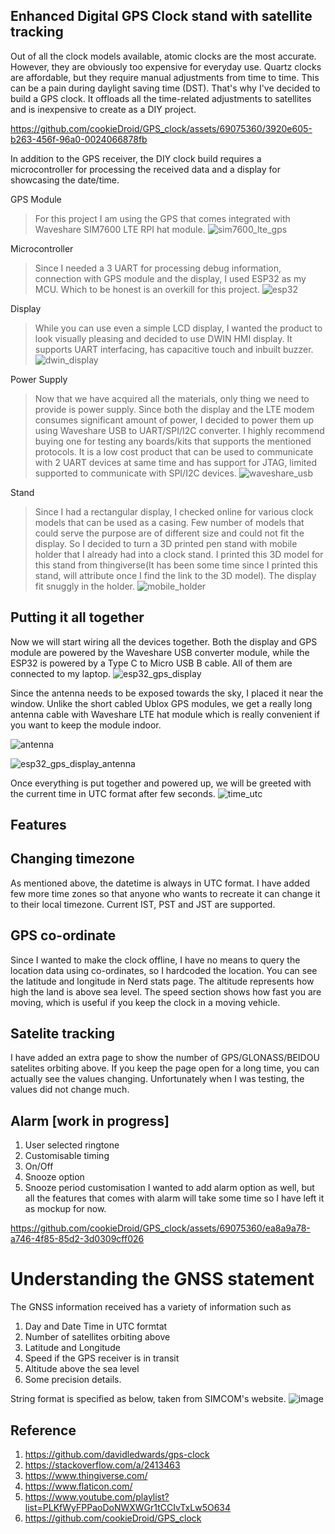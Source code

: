 ## Enhanced Digital GPS Clock stand with satellite tracking
Out of all the clock models available, atomic clocks are the most accurate. However, they are obviously too expensive for everyday use. Quartz clocks are affordable, but they require manual adjustments from time to time. This can be a pain during daylight saving time (DST). That's why I've decided to build a GPS clock. It offloads all the time-related adjustments to satellites and is inexpensive to create as a DIY project. 

https://github.com/cookieDroid/GPS_clock/assets/69075360/3920e605-b263-456f-96a0-0024066878fb

In addition to the GPS receiver, the DIY clock build requires a microcontroller for processing the received data and a display for showcasing the date/time.

GPS Module
> For this project I am using the GPS that comes integrated with Waveshare SIM7600 LTE RPI hat module.
![sim7600_lte_gps](https://github.com/cookieDroid/GPS_clock/assets/69075360/a4d77835-bdd0-4bf5-9905-e5c8abece2ad)

Microcontroller
> Since I needed a 3 UART for processing debug information, connection with GPS module and the display, I used ESP32 as my MCU. Which to be honest is an overkill for this project.
![esp32](https://github.com/cookieDroid/GPS_clock/assets/69075360/1b4048c7-3cff-4153-a4c2-78c01c60a442)

Display
> While you can use even a simple LCD display, I wanted the product to look visually pleasing and decided to use DWIN HMI display. It supports UART interfacing, has capacitive touch and inbuilt buzzer. 
![dwin_display](https://github.com/cookieDroid/GPS_clock/assets/69075360/ef488589-d8e4-4467-9f21-d2ea3bfd87d4)

Power Supply
> Now that we have acquired all the materials, only thing we need to provide is power supply. Since both the display and the LTE modem consumes significant amount of power, I decided to power them up using Waveshare USB to UART/SPI/I2C converter. I highly recommend buying one for testing any boards/kits that supports the mentioned protocols. It is a low cost product that can be used to communicate with 2 UART devices at same time and has support for JTAG, limited supported to communicate with SPI/I2C devices.
![waveshare_usb](https://github.com/cookieDroid/GPS_clock/assets/69075360/ae08dc13-03f6-4a4d-9037-1e39bd9039ca)

Stand
> Since I had a rectangular display, I checked online for various clock models that can be used as a casing. Few number of models that could serve the purpose are of different size and could not fit the display. So I decided to turn a 3D printed pen stand with mobile holder that I already had into a clock stand. I printed this 3D model for this stand from thingiverse(It has been some time since I printed this stand, will attribute once I find the link to the 3D model). The display fit snuggly in the holder.
![mobile_holder](https://github.com/cookieDroid/GPS_clock/assets/69075360/de4b9601-1881-4a5b-b7a0-1c74a1aad365)

## Putting it all together
Now we will start wiring all the devices together.
Both the display and GPS module are powered by the Waveshare USB converter module, while the ESP32 is powered by a Type C to Micro USB B cable. All of them are connected to my laptop.
![esp32_gps_display](https://github.com/cookieDroid/GPS_clock/assets/69075360/58150625-1a8f-42c4-afb7-7993b2c758ea)

Since the antenna needs to be exposed towards the sky, I placed it near the window. Unlike the short cabled Ublox GPS modules, we get a really long antenna cable with Waveshare LTE hat module which is really convenient if you want to keep the module indoor.

![antenna](https://github.com/cookieDroid/GPS_clock/assets/69075360/e60dadbf-954c-43c5-b552-bccc9fc64482)

![esp32_gps_display_antenna](https://github.com/cookieDroid/GPS_clock/assets/69075360/c20ea369-9ebd-4730-a7d1-0caa7b2b360f)

Once everything is put together and powered up, we will be greeted with the current time in UTC format after few seconds.
![time_utc](https://github.com/cookieDroid/GPS_clock/assets/69075360/2563e7e4-c3f1-43b0-acfa-b39cbcb1abc3)

## Features
## Changing timezone
As mentioned above, the datetime is always in UTC format. I have added few more time zones so that anyone who wants to recreate it can change it to their local timezone. Current IST, PST and JST are supported.
## GPS co-ordinate
Since I wanted to make the clock offline, I have no means to query the location data using co-ordinates, so I hardcoded the location. You can see the latitude and longitude in Nerd stats page. The altitude represents how high the land is above sea level. The speed section shows how fast you are moving, which is useful if you keep the clock in a moving vehicle.
## Satelite tracking
I have added an extra page to show the number of GPS/GLONASS/BEIDOU satelites orbiting above. If you keep the page open for a long time, you can actually see the values changing. Unfortunately when I was testing, the values did not change much.
## Alarm [work in progress]
1. User selected ringtone
2. Customisable timing
3. On/Off
4. Snooze option
5. Snooze period customisation
I wanted to add alarm option as well, but all the features that comes with alarm will take some time so I have left it as mockup for now.

https://github.com/cookieDroid/GPS_clock/assets/69075360/ea8a9a78-a746-4f85-85d2-3d0309cff026

# Understanding the GNSS statement
The GNSS information received has a variety of information such as 
1. Day and Date Time in UTC formtat
2. Number of satellites orbiting above
3. Latitude and Longitude
4. Speed if the GPS receiver is in transit
5. Altitude above the sea level
6. Some precision details.
   
String format is specified as below, taken from SIMCOM's website.
![image](https://github.com/cookieDroid/GPS_clock/assets/69075360/7d8aeb0c-5c83-4701-8695-80b8ae5a95a5)

## Reference
1. https://github.com/davidledwards/gps-clock
2. https://stackoverflow.com/a/2413463
3. https://www.thingiverse.com/
4. https://www.flaticon.com/
5. https://www.youtube.com/playlist?list=PLKfWyFPPaoDoNWXWGr1tCCIvTxLw5O634
6. https://github.com/cookieDroid/GPS_clock
